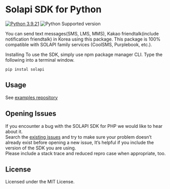 # Solapi SDK for Python

[![Python 3.9.21](https://img.shields.io/badge/python-3.9.21-blue.svg)](https://www.python.org/downloads)
![Python Supported version](https://img.shields.io/badge/python-%3E%3D3.9-orange)


You can send text messages(SMS, LMS, MMS), Kakao friendtalk(include notification friendtalk) in Korea using this package.
This package is 100% compatible with SOLAPI family services (CoolSMS, Purplebook, etc.).

Installing
To use the SDK, simply use npm package manager CLI. Type the following into a terminal window.

```shell
pip instal solapi
```

## Usage

See [examples repository](https://github.com/solapi/solapi-python/tree/main/examples)

## Opening Issues

If you encounter a bug with the SOLAPI SDK for PHP we would like to hear about it.  
Search the [existing issues](https://github.com/solapi/solapi-python/issues) and try to make sure your problem doesn’t
already exist before opening a new issue, It’s helpful if you include the version of the SDK you are using.  
Please include a stack trace and reduced repro case when appropriate, too.

## License

Licensed under the MIT License.